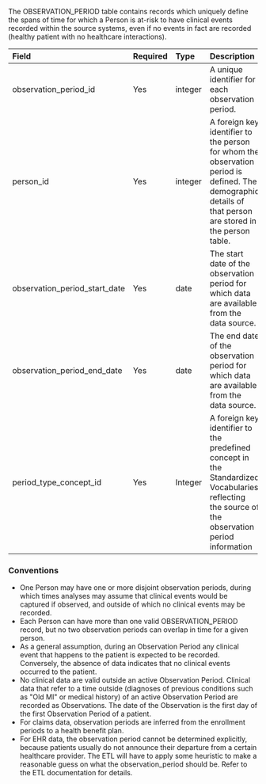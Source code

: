 The OBSERVATION_PERIOD table contains records which uniquely define the spans of time for which a Person is at-risk to have clinical events recorded within the source systems, even if no events in fact are recorded (healthy patient with no healthcare interactions).

Field|Required|Type|Description
:------------------------------|:--------|:------------|:----------------------------------------------
|observation_period_id|Yes|integer|A unique identifier for each observation period.|
|person_id|Yes|integer|A foreign key identifier to the person for whom the observation period is defined. The demographic details of that person are stored in the person table.|
|observation_period_start_date|Yes|date|The start date of the observation period for which data are available from the data source.|
|observation_period_end_date|Yes|date|The end date of the observation period for which data are available from the data source.|
|period_type_concept_id|Yes|Integer|A foreign key identifier to the predefined concept in the Standardized Vocabularies reflecting the source of the observation period information|

### Conventions 

  * One Person may have one or more disjoint observation periods, during which times analyses may assume that clinical events would be captured if observed, and outside of which no clinical events may be recorded.
  * Each Person can have more than one valid OBSERVATION_PERIOD record, but no two observation periods can overlap in time for a given person.
  * As a general assumption, during an Observation Period any clinical event that happens to the patient is expected to be recorded. Conversely, the absence of data indicates that no clinical events occurred to the patient.
  * No clinical data are valid outside an active Observation Period. Clinical data that refer to a time outside (diagnoses of previous conditions such as "Old MI" or medical history) of an active Observation Period are recorded as Observations. The date of the Observation is the first day of the first Observation Period of a patient.
  * For claims data, observation periods are inferred from the enrollment periods to a health benefit plan.
  * For EHR data, the observation period cannot be determined explicitly, because patients usually do not announce their departure from a certain healthcare provider. The ETL will have to apply some heuristic to make a reasonable guess on what the observation_period should be. Refer to the ETL documentation for details.

